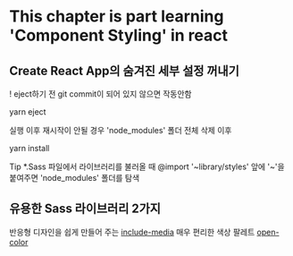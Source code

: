 # This chapter is part learning 'Component Styling' in react

## Create React App의 숨겨진 세부 설정 꺼내기

! eject하기 전 git commit이 되어 있지 않으면 작동안함

yarn eject

실행 이후 재시작이 안될 경우 'node_modules' 폴더 전체 삭제 이후

yarn install

Tip
\*.Sass 파일에서 라이브러리를 불러올 때 @import '\~library/styles' 앞에 '\~'을 붙여주면 'node_modules' 폴더를 탐색

## 유용한 Sass 라이브러리 2가지

반응형 디자인을 쉽게 만들어 주는 [include-media](https://eduardoboucas.github.io/include-media/)
매우 편리한 색상 팔레트 [open-color](https://www.npmjs.com/package/open-color)

